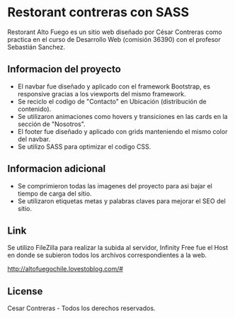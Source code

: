 # Restorant contreras con SASS

Restorant Alto Fuego es un sitio web diseñado por César Contreras como practica en el curso de Desarrollo Web (comisión 36390) con el profesor Sebastián Sanchez.

## Informacion del proyecto

- El navbar fue diseñado y aplicado con el framework Bootstrap, es responsive gracias a los viewports del mismo framework.
- Se reciclo el codigo de "Contacto" en Ubicación (distribución de contenido).
- Se utilizaron animaciones como hovers y transiciones en las cards en la sección de "Nosotros".
- El footer fue diseñado y aplicado con grids manteniendo el mismo color del navbar.
- Se utilizo SASS para optimizar el codigo CSS.


## Informacion adicional
- Se comprimieron todas las imagenes del proyecto para asi bajar el tiempo de carga del sitio.
- Se utilizaron etiquetas metas y palabras claves para mejorar el SEO del sitio.


## Link 
Se utilizo FileZilla para realizar la subida al servidor, Infinity Free fue el Host en donde se subieron todos los archivos correspondientes a la web. 

http://altofuegochile.lovestoblog.com/#



## License
Cesar Contreras - Todos los derechos reservados.


